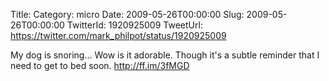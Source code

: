 Title: 
Category: micro
Date: 2009-05-26T00:00:00
Slug: 2009-05-26T00:00:00
TwitterId: 1920925009
TweetUrl: https://twitter.com/mark_philpot/status/1920925009

My dog is snoring... Wow is it adorable. Though it's a subtle reminder that I need to get to bed soon. http://ff.im/3fMGD